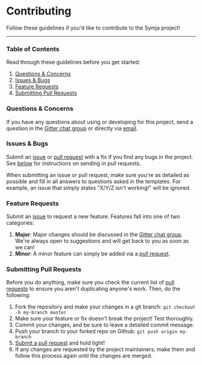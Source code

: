 # Contributing

Follow these guidelines if you'd like to contribute to the Symja project!

---

### Table of Contents

Read through these guidelines before you get started:

1. [Questions & Concerns](#questions-concerns)
2. [Issues & Bugs](#issues-bugs)
3. [Feature Requests](#feature-requests)
4. [Submitting Pull Requests](#submitting-pull-requests) 

### Questions & Concerns

If you have any questions about using or developing for this project, send a question in the [Gitter chat group][5] or directly via [email][1].

### Issues & Bugs

Submit an [issue][2] or [pull request][3] with a fix if you find any bugs in
the project. See [below](#submitting-pull-requests) for instructions on sending
in pull requests.

When submitting an issue or pull request, make sure you're as detailed as possible
and fill in all answers to questions asked in the templates. For example, an issue
that simply states "X/Y/Z isn't working!" will be ignored.

### Feature Requests

Submit an [issue][2] to request a new feature. Features fall into one of two
categories:

1. **Major**: Major changes should be discussed in the [Gitter chat group][5]. We're
always open to suggestions and will get back to you as soon as we can!
2. **Minor**: A minor feature can simply be added via a [pull request][3].

### Submitting Pull Requests

Before you do anything, make sure you check the current list of [pull requests][4]
to ensure you aren't duplicating anyone's work. Then, do the following:

1. Fork the repository and make your changes in a git branch: `git checkout -b my-branch master`
2. Make sure your feature or fix doesn't break the project! Test thoroughly.
3. Commit your changes, and be sure to leave a detailed commit message.
4. Push your branch to your forked repo on Github: `git push origin my-branch`
5. [Submit a pull request][3] and hold tight!
6. If any changes are requested by the project maintainers, make them and follow this process again until the changes are merged.

[1]: mailto:axelclk@gmail.com
[2]: https://github.com/axkr/symja_android_library/issues/new
[3]: https://github.com/axkr/symja_android_library/compare
[4]: https://github.com/axkr/symja_android_library/pulls
[5]: https://gitter.im/symja_android_library/Lobby
